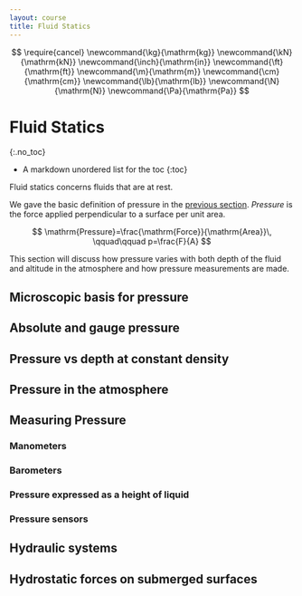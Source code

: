 ```yaml
---
layout: course
title: Fluid Statics
---
```


$$
\require{cancel}
\newcommand{\kg}{\mathrm{kg}}
\newcommand{\kN}{\mathrm{kN}}
\newcommand{\inch}{\mathrm{in}}
\newcommand{\ft}{\mathrm{ft}}
\newcommand{\m}{\mathrm{m}}
\newcommand{\cm}{\mathrm{cm}}
\newcommand{\lb}{\mathrm{lb}}
\newcommand{\N}{\mathrm{N}}
\newcommand{\Pa}{\mathrm{Pa}}
$$

# Fluid Statics
{:.no_toc}

* A markdown unordered list for the toc
{:toc}

Fluid statics concerns fluids that are at rest.

We gave the basic definition of pressure in the <a href="https://kdusling.github.io/teaching/Applied-Fluids/Notes/FluidProperties#pressure">previous section</a>.  *Pressure* is the force applied perpendicular to a surface per unit area.

$$
\mathrm{Pressure}=\frac{\mathrm{Force}}{\mathrm{Area}}\, \qquad\qquad p=\frac{F}{A}
$$

This section will discuss how pressure varies with both depth of the fluid and altitude in the atmosphere and how pressure measurements are made.

## Microscopic basis for pressure

## Absolute and gauge pressure

## Pressure vs depth at constant density

## Pressure in the atmosphere

## Measuring Pressure

### Manometers

### Barometers

### Pressure expressed as a height of liquid

### Pressure sensors

## Hydraulic systems

## Hydrostatic forces on submerged surfaces
